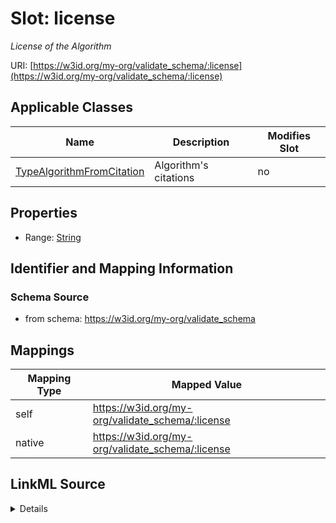 

# Slot: license


_License of the Algorithm_





URI: [https://w3id.org/my-org/validate_schema/:license](https://w3id.org/my-org/validate_schema/:license)



<!-- no inheritance hierarchy -->





## Applicable Classes

| Name | Description | Modifies Slot |
| --- | --- | --- |
| [TypeAlgorithmFromCitation](TypeAlgorithmFromCitation.md) | Algorithm's citations |  no  |







## Properties

* Range: [String](String.md)





## Identifier and Mapping Information







### Schema Source


* from schema: https://w3id.org/my-org/validate_schema




## Mappings

| Mapping Type | Mapped Value |
| ---  | ---  |
| self | https://w3id.org/my-org/validate_schema/:license |
| native | https://w3id.org/my-org/validate_schema/:license |




## LinkML Source

<details>
```yaml
name: license
description: License of the Algorithm
from_schema: https://w3id.org/my-org/validate_schema
rank: 1000
alias: license
domain_of:
- TypeAlgorithmFromCitation
range: string

```
</details>
